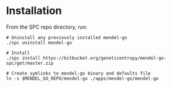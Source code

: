 # Installation

From the SPC repo directory, run:

```
# Uninstall any previously installed mendel-go
./spc uninstall mendel-go

# Install
./spc install https://bitbucket.org/geneticentropy/mendel-go-spc/get/master.zip

# Create symlinks to mendel-go binary and defaults file
ln -s $MENDEL_GO_REPO/mendel-go ./apps/mendel-go/mendel-go
```
